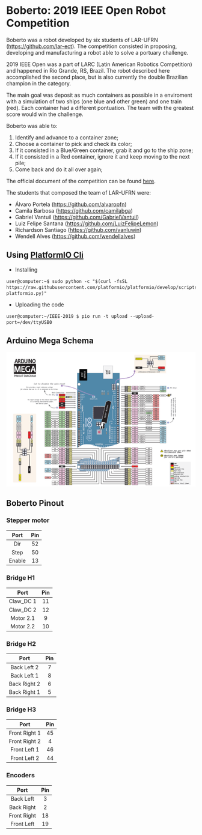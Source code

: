 # Boberto: 2019 IEEE Open Robot Competition

Boberto was a robot developed by six students of LAR-UFRN (https://github.com/lar-ect). The competition consisted in proposing, developing and manufacturing a robot able to solve a portuary challenge.

2019 IEEE Open was a part of LARC (Latin American Robotics Competition) and happened in Rio Grande, RS, Brazil. The robot described here accomplished the second place, but is also currently the double Brazilian champion in the category.

The main goal was deposit as much containers as possible in a enviroment with a simulation of two ships (one blue and other green) and one train (red). Each container had a different pontuation. The team with the greatest score would win the challenge.

Boberto was able to:
1. Identify and advance to a container zone;
2. Choose a container to pick and check its color;
3. If it consisted in a Blue/Green container, grab it and go to the ship zone;
4. If it consisted in a Red container, ignore it and keep moving to the next pile;
5. Come back and do it all over again;

The official document of the competition can be found [here](http://www.cbrobotica.org/wp-content/uploads/OPEN2018_2019_en.pdf).

The students that composed the team of LAR-UFRN were:
* Álvaro Portela (https://github.com/alvaropfn)
* Camila Barbosa (https://github.com/camilabga)
* Gabriel Vantuil (https://github.com/GabrielVantuil)
* Luiz Felipe Santana (https://github.com/LuizFelipeLemon)
* Richardson Santiago (https://github.com/vanluwin)
* Wendell Alves (https://github.com/wendellalves)


## Using [PlatformIO Cli](http://docs.platformio.org/en/latest/)

* Installing

```console
user@computer:~$ sudo python -c "$(curl -fsSL https://raw.githubusercontent.com/platformio/platformio/develop/scripts/get-platformio.py)"
```

* Uploading the code

```console
user@computer:~/IEEE-2019 $ pio run -t upload --upload-port=/dev/ttyUSB0
```

## Arduino Mega Schema

![arduinoMega](./readme_imgs/arduinoMega.png)


## Boberto Pinout

### Stepper motor

| Port      | Pin     |
|:--------: |:-------:|
| Dir       | 52      |
| Step      | 50      |
| Enable    | 13      |

### Bridge H1

| Port      | Pin     |
|:--------: |:-------:|
| Claw_DC 1 | 11      |
| Claw_DC 2 | 12      |
| Motor 2.1 | 9       |
| Motor 2.2 | 10      |


### Bridge H2

| Port         | Pin     |
|:-----------: |:-------:|
| Back Left 2  | 7       |
| Back Left 1  | 8       |
| Back Right 2 | 6       |
| Back Right 1 | 5       |

### Bridge H3

| Port          | Pin     |
|:-------------:|:-------:|
| Front Right 1 | 45      |
| Front Right 2 | 4       |
| Front Left 1  | 46      |
| Front Left 2  | 44      |

### Encoders

| Port       | Pin     |
|:----------:|:-------:|
| Back Left  | 3       |
| Back Right | 2       |
| Front Right| 18      |
| Front Left | 19      |
